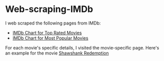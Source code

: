 # Web-scraping-IMDb  
I web scraped the following pages from IMDb:  
- [IMDb Chart for Top Rated Movies](https://www.imdb.com/chart/top)
- [IMDb Chart for Most Popular Movies](https://www.imdb.com/chart/moviemeter?pf_rd_m=A2FGELUUNOQJNL&pf_rd_p=cb6cf75a-1a51-49d1-af63-8202cfc3fb01&pf_rd_r=VFZR9NJF36ZC2QRA716G&pf_rd_s=right-4&pf_rd_t=15506&pf_rd_i=moviemeter&ref_=chtmvm_ql_2)


For each movie's specific details, I visited the movie-specific page. Here's an example for the movie [Shawshank Redemption](https://www.imdb.com/title/tt0111161/)
